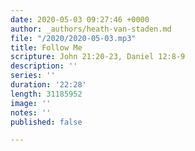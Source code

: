 ```yaml
---
date: 2020-05-03 09:27:46 +0000
author: _authors/heath-van-staden.md
file: "/2020/2020-05-03.mp3"
title: Follow Me
scripture: John 21:20-23, Daniel 12:8-9
description: ''
series: ''
duration: '22:28'
length: 31185952
image: ''
notes: ''
published: false

---
```

